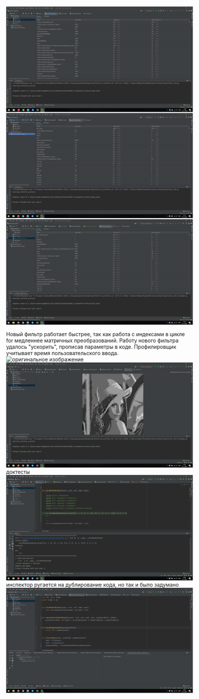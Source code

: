 ![оптимизированный фильтр](screenshots/filter_prof.png)
![старый фильтр](screenshots/filter_old_prof.png)
![оптимизированный фильтр с подстановкой ввода](screenshots/filter_with_filename_prof.png)

Новый фильтр работает быстрее, так как работа с индексами в цикле for медленнее матричных преобразований.
Работу нового фильтра удалось "ускорить", прописав параметры в коде. Профилировщик учитывает время пользовательского ввода.
![оригинальное изображение](Lenna.png)
![после обработки](screenshots/Lenna_convert.png)
доктесты
![доктест](screenshots/doctests.png)
инспектор ругается на дублирование кода, но так и было задумано
![инспектор](screenshots/inspect.png)